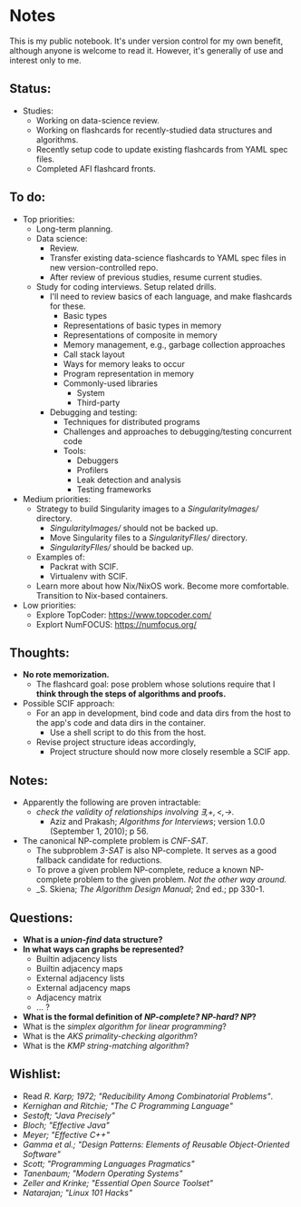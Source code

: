 # Notes

This is my public notebook. It's under version control for my own benefit, although anyone is welcome to read it. However, it's generally of use and interest only to me.


## Status:

- Studies:
  - Working on data-science review.
  - Working on flashcards for recently-studied data structures and algorithms.
  - Recently setup code to update existing flashcards from YAML spec files.
  - Completed AFI flashcard fronts.


## To do:

- Top priorities:
  - Long-term planning.
  - Data science:
    - Review.
    - Transfer existing data-science flashcards to YAML spec files in new version-controlled repo.
    - After review of previous studies, resume current studies.
  - Study for coding interviews. Setup related drills.
    - I'll need to review basics of each language, and make flashcards for these.
      - Basic types
      - Representations of basic types in memory
      - Representations of composite in memory
      - Memory management, e.g., garbage collection approaches
      - Call stack layout
      - Ways for memory leaks to occur
      - Program representation in memory
      - Commonly-used libraries
        - System
        - Third-party
    - Debugging and testing:
      - Techniques for distributed programs
      - Challenges and approaches to debugging/testing concurrent code
      - Tools:
        - Debuggers
        - Profilers
        - Leak detection and analysis
        - Testing frameworks
- Medium priorities:
  - Strategy to build Singularity images to a _SingularityImages/_ directory.
    - _SingularityImages/_ should not be backed up.
    - Move Singularity files to a _SingularityFIles/_ directory.
    - _SingularityFIles/_ should be backed up.
  - Examples of:
    - Packrat with SCIF.
    - Virtualenv with SCIF.
  - Learn more about how Nix/NixOS work. Become more comfortable. Transition to Nix-based containers.
- Low priorities:
  - Explore TopCoder: https://www.topcoder.com/
  - Explort NumFOCUS: https://numfocus.org/


## Thoughts:

- **No rote memorization.**
  - The flashcard goal: pose problem whose solutions require that I **think through the steps of algorithms and proofs.**
- Possible SCIF approach:
  - For an app in development, bind code and data dirs from the host to the app's code and data dirs in the container.
    - Use a shell script to do this from the host.
  - Revise project structure ideas accordingly,
    - Project structure should now more closely resemble a SCIF app.


## Notes:

- Apparently the following are proven intractable:
  - _check the validity of relationships involving $\exists, +, <, \rightarrow$._
    - Aziz and Prakash; _Algorithms for Interviews_; version 1.0.0 (September 1, 2010); p 56.
- The canonical NP-complete problem is _CNF-SAT_.
  - The subproblem _3-SAT_ is also NP-complete. It serves as a good fallback candidate for reductions.
  - To prove a given problem NP-complete, reduce a known NP-complete problem to the given problem. _Not the other way around._
  - _S. Skiena; _The Algorithm Design Manual_; 2nd ed.; pp 330-1.


## Questions:

- **What is a _union-find_ data structure?**
- **In what ways can graphs be represented?**
  - Builtin adjacency lists
  - Builtin adjacency maps
  - External adjacency lists
  - External adjacency maps
  - Adjacency matrix
  - ... ?
- **What is the formal definition of _NP-complete?_ _NP-hard?_ _NP_?**
- What is the _simplex algorithm for linear programming_?
- What is the _AKS primality-checking algorithm_?
- What is the _KMP string-matching algorithm_?


## Wishlist:

- Read _R. Karp; 1972; "Reducibility Among Combinatorial Problems"_.
- _Kernighan and Ritchie; "The C Programming Language"_
- _Sestoft; "Java Precisely"_
- _Bloch; "Effective Java"_
- _Meyer; "Effective C++"_
- _Gamma et al.; "Design Patterns: Elements of Reusable Object-Oriented Software"_
- _Scott; "Programming Languages Pragmatics"_
- _Tanenbaum; "Modern Operating Systems"_
- _Zeller and Krinke; "Essential Open Source Toolset"_
- _Natarajan; "Linux 101 Hacks"_
